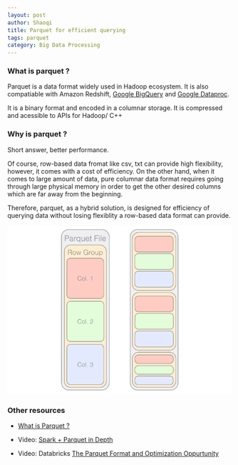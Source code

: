 ```yaml
---
layout: post
author: Shaoqi
title: Parquet for efficient querying
tags: parquet
category: Big Data Processing
---
```


### What is parquet ?

Parquet is a data format widely used in Hadoop ecosystem. It is also compatiable with Amazon Redshift, [Google BigQuery](https://cloud.google.com/bigquery) and [Google Dataproc](https://cloud.google.com/dataproc).

It is a binary format and encoded in a columnar storage. It is compressed and acessible to APIs for Hadoop/ C++

### Why is parquet ? 

Short answer, better performance.

Of course, row-based data fromat like csv, txt can provide high flexibility, however, it comes with a cost of efficiency. On the other hand, when it comes to large amount of data, pure columnar data format requires going through large physical memory in order to get the other desired columns which are far away from the beginning.

Therefore, parquet, as a hybrid solution, is designed for efficiency of querying data without losing flexiblity a row-based data format can provide.

![parquet format](../assets/img/parquet_block.png)

### Other resources

+ [What is Parquet ?](https://databricks.com/glossary/what-is-parquet)

+ Video: [Spark + Parquet in Depth](https://www.youtube.com/watch?v=_0Wpwj_gvzg&t=1513s&ab_channel=SparkSummit)

+ Video: Databricks [The Parquet Format and Optimization Oppurtunity](https://www.youtube.com/watch?v=1j8SdS7s_NY&t=2085s&ab_channel=Databricks)